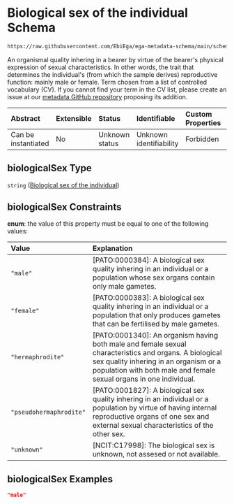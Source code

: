 # Biological sex of the individual Schema

```txt
https://raw.githubusercontent.com/EbiEga/ega-metadata-schema/main/schemas/EGA.individual.json#/properties/minimalPublicAttributes/properties/biologicalSex
```

An organismal quality inhering in a bearer by virtue of the bearer's physical expression of sexual characteristics. In other words, the trait that determines the individual's (from which the sample derives) reproductive function: mainly male or female. Term chosen from a list of controlled vocabulary (CV). If you cannot find your term in the CV list, please create an issue at our [metadata GitHub repository](https://github.com/EbiEga/ega-metadata-schema/issues/new/choose) proposing its addition.

| Abstract            | Extensible | Status         | Identifiable            | Custom Properties | Additional Properties | Access Restrictions | Defined In                                                                           |
| :------------------ | :--------- | :------------- | :---------------------- | :---------------- | :-------------------- | :------------------ | :----------------------------------------------------------------------------------- |
| Can be instantiated | No         | Unknown status | Unknown identifiability | Forbidden         | Allowed               | none                | [EGA.individual.json\*](../../../schemas/EGA.individual.json "open original schema") |

## biologicalSex Type

`string` ([Biological sex of the individual](ega-4-defs-biological-sex-of-the-individual.md))

## biologicalSex Constraints

**enum**: the value of this property must be equal to one of the following values:

| Value                   | Explanation                                                                                                                                                                                                             |
| :---------------------- | :---------------------------------------------------------------------------------------------------------------------------------------------------------------------------------------------------------------------- |
| `"male"`                | \[PATO:0000384]: A biological sex quality inhering in an individual or a population whose sex organs contain only male gametes.                                                                                         |
| `"female"`              | \[PATO:0000383]: A biological sex quality inhering in an individual or a population that only produces gametes that can be fertilised by male gametes.                                                                  |
| `"hermaphrodite"`       | \[PATO:0001340]: An organism having both male and female sexual characteristics and organs. A biological sex quality inhering in an organism or a population with both male and female sexual organs in one individual. |
| `"pseudohermaphrodite"` | \[PATO:0001827]: A biological sex quality inhering in an individual or a population by virtue of having internal reproductive organs of one sex and external sexual characteristics of the other sex.                   |
| `"unknown"`             | \[NCIT:C17998]: The biological sex is unknown, not assesed or not available.                                                                                                                                            |

## biologicalSex Examples

```json
"male"
```
